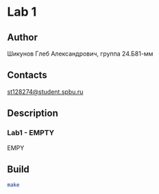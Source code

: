 # Lab 1
## Author
Шикунов Глеб Александрович, группа 24.Б81-мм
## Contacts
st128274@student.spbu.ru
## Description
### Lab1 - EMPTY
EMPY
## Build
```bash
make
```
